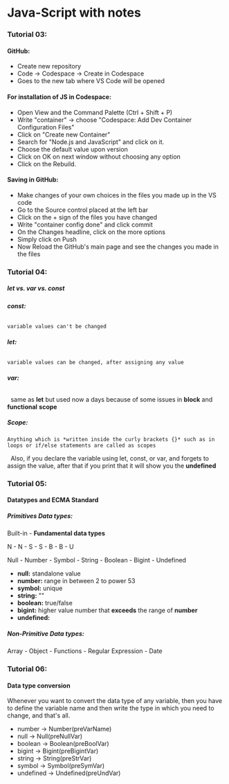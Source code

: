 # Java-Script with notes





### **Tutorial 03:**



#### **GitHub:**

* Create new repository
* Code -> Codespace -> Create in Codespace
* Goes to the new tab where VS Code will be opened



#### **For installation of JS in Codespace:**

* Open View and the Command Palette (Ctrl + Shift + P)
* Write "container" -> choose "Codespace: Add Dev Container Configuration Files"
* Click on "Create new Container"
* Search for "Node.js and JavaScript" and click on it.
* Choose the default value upon version
* Click on OK on next window without choosing any option
* Click on the Rebuild.



#### **Saving in GitHub:**

* Make changes of your own choices in the files you made up in the VS code
* Go to the Source control placed at the left bar
* Click on the + sign of the files you have changed
* Write "container config done" and click commit
* On the Changes headline, click on the more options
* Simply click on Push
* Now Reload the GitHub's main page and see the changes you made in the files





### Tutorial 04:



##### let vs. var vs. const



###### **const:** 

	variable values can't be changed	

###### **let:** 

	variable values can be changed, after assigning any value

###### **var:** 

&nbsp;	same as **let** but used now a days because of some issues in **block** and **functional** **scope**



##### **Scope:**

	Anything which is *written inside the curly brackets {}* such as in loops or if/else statements are called as scopes

&nbsp;	Also, if you declare the variable using let, const, or var, and forgets to assign the value, after that if you print that it will show you the **undefined**





### Tutorial 05:



#### Datatypes and ECMA Standard 



##### **Primitives Data types**: 

Built-in - **Fundamental data types**

N - N - S - S - B - B - U

Null - Number - Symbol - String - Boolean - Bigint - Undefined

* **null:** standalone value
* **number:** range in between 2 to power 53
* **symbol:** unique 
* **string:** ""
* **boolean:** true/false 
* **bigint:** higher value number that **exceeds** the range of **number**
* **undefined:**



##### **Non-Primitive Data types:**

Array - Object - Functions - Regular Expression - Date 





### Tutorial 06:



#### Data type conversion



Whenever you want to convert the data type of any variable, then you have to define the variable name and then write the type in which you need to change, and that's all.

* number → Number(preVarName)
* null → Null(preNullVar)
* boolean → Boolean(preBoolVar)
* bigint → Bigint(preBigintVar)
* string → String(preStrVar)
* symbol → Symbol(preSymVar)
* undefined → Undefined(preUndVar)





